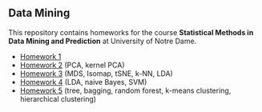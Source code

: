 ## Data Mining

This repository contains homeworks for the course **Statistical Methods in Data Mining and Prediction** at University of Notre Dame.

- [Homework 1](https://rawgit.com/stevenliuyi/data-mining/master/HW01/HW01.html)
- [Homework 2](https://rawgit.com/stevenliuyi/data-mining/master/HW02/HW02.html) (PCA, kernel PCA)
- [Homework 3](https://rawgit.com/stevenliuyi/data-mining/master/HW03/HW03.html) (MDS, Isomap, tSNE, k-NN, LDA)
- [Homework 4](https://rawgit.com/stevenliuyi/data-mining/master/HW04/HW04.html) (LDA, naive Bayes, SVM)
- [Homework 5](https://rawgit.com/stevenliuyi/data-mining/master/HW05/HW05.html) (tree, bagging, random forest, k-means clustering, hierarchical clustering)
